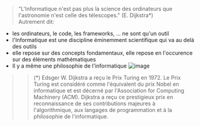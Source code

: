 > "L'Informatique n'est pas plus la science des ordinateurs que l'astronomie n'est celle des télescopes." (E. Dijkstra*)  
Autrement dit:  
* les ordinateurs, le code, les frameworks, ... ne sont qu'un outil  
* l'Informatique est une discipline éminemment scientifique qui va au delà des outils  
* elle repose sur des concepts fondamentaux, elle repose en l'occurence sur des éléments mathématiques  
* Il y a même une philosophie de l'informatique ![image](https://user-images.githubusercontent.com/5098596/229402110-853ac163-4694-455a-93ae-4f637f3cb69f.png)  

>> (*) Edsger W. Dijkstra a reçu le Prix Turing en 1972. Le Prix Turing est considéré comme l'équivalent du prix Nobel en informatique et est décerné par l'Association for Computing Machinery (ACM). Dijkstra a reçu ce prestigieux prix en reconnaissance de ses contributions majeures à l'algorithmique, aux langages de programmation et à la philosophie de l'informatique.
